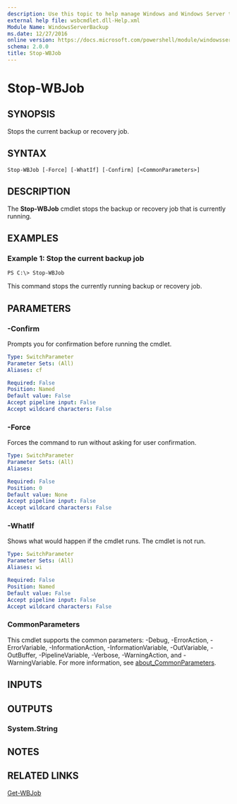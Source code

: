 ```yaml
---
description: Use this topic to help manage Windows and Windows Server technologies with Windows PowerShell.
external help file: wsbcmdlet.dll-Help.xml
Module Name: WindowsServerBackup
ms.date: 12/27/2016
online version: https://docs.microsoft.com/powershell/module/windowsserverbackup/stop-wbjob?view=windowsserver2019-ps&wt.mc_id=ps-gethelp
schema: 2.0.0
title: Stop-WBJob
---
```


# Stop-WBJob

## SYNOPSIS
Stops the current backup or recovery job.

## SYNTAX

```
Stop-WBJob [-Force] [-WhatIf] [-Confirm] [<CommonParameters>]
```

## DESCRIPTION
The **Stop-WBJob** cmdlet stops the backup or recovery job that is currently running.

## EXAMPLES

### Example 1: Stop the current backup job
```
PS C:\> Stop-WBJob
```

This command stops the currently running backup or recovery job.

## PARAMETERS

### -Confirm
Prompts you for confirmation before running the cmdlet.

```yaml
Type: SwitchParameter
Parameter Sets: (All)
Aliases: cf

Required: False
Position: Named
Default value: False
Accept pipeline input: False
Accept wildcard characters: False
```

### -Force
Forces the command to run without asking for user confirmation.

```yaml
Type: SwitchParameter
Parameter Sets: (All)
Aliases: 

Required: False
Position: 0
Default value: None
Accept pipeline input: False
Accept wildcard characters: False
```

### -WhatIf
Shows what would happen if the cmdlet runs.
The cmdlet is not run.

```yaml
Type: SwitchParameter
Parameter Sets: (All)
Aliases: wi

Required: False
Position: Named
Default value: False
Accept pipeline input: False
Accept wildcard characters: False
```

### CommonParameters
This cmdlet supports the common parameters: -Debug, -ErrorAction, -ErrorVariable, -InformationAction, -InformationVariable, -OutVariable, -OutBuffer, -PipelineVariable, -Verbose, -WarningAction, and -WarningVariable. For more information, see [about_CommonParameters](https://go.microsoft.com/fwlink/?LinkID=113216).

## INPUTS

## OUTPUTS

### System.String

## NOTES

## RELATED LINKS

[Get-WBJob](./Get-WBJob.md)

